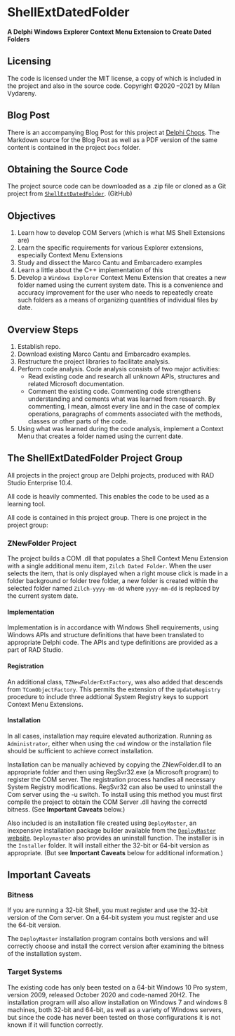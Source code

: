 # ShellExtDatedFolder
**A Delphi Windows Explorer Context Menu Extension to Create Dated Folders**

## Licensing

The code is licensed under the MIT license, a copy of which is included in the project and also in the source code. Copyright ©2020 –2021 by Milan Vydareny.

## Blog Post

There is an accompanying Blog Post for this project at [Delphi Chops](https://delphichops.blogspot.com/2021/01/a-delphi-windows-explorer-context-menu.html "Delphi Chops—ShellExtDatedFolder"). The Markdown source for the Blog Post as well as a PDF version of the same content is contained in the project `Docs` folder. 

## Obtaining the Source Code

The project source code can be downloaded as a .zip file or cloned as a Git project from [`ShellExtDatedFolder`](https://github.com/Pasquina/ShellExtDatedFolder.git "Project ShellExtDatedFolder"). (GitHub)


## Objectives
1. Learn how to develop COM Servers (which is what MS Shell Extensions are)
2. Learn the specific requirements for various Explorer extensions, especially Context Menu Extensions
3. Study and dissect the Marco Cantu and Embarcadero examples
4. Learn a little about the C++ implementation of this
5. Develop a `Windows Explorer` Context Menu Extension that creates a new folder named using the current system date. This is a convenience and accuracy improvement for the user who needs to repeatedly create such folders as a means of organizing quantities of individual files by date.

## Overview Steps
1. Establish repo.
2. Download existing Marco Cantu and Embarcadro examples.
3. Restructure the project libraries to facilitate analysis.
3. Perform code analysis. Code analysis consists of two major activities:
	- Read existing code and research all unknown APIs, structures and related Microsoft documentation.
	- Comment the existing code. Commenting code strengthens understanding and cements what was learned from research. By commenting, I mean, almost every line and in the case of complex operations, paragraphs of comments associated with the methods, classes or other parts of the code.
4.  Using what was learned during the code analysis, implement a Context Menu that creates a folder named using the current date.

## The ShellExtDatedFolder Project Group
All projects in the project group are Delphi projects, produced with RAD Studio Enterprise 10.4.

All code is heavily commented. This enables the code to be used as a learning tool.

All code is contained in this project group. There is one project in the project group:
### ZNewFolder Project

The project builds a COM .dll that populates a Shell Context Menu Extension with a single additional menu item, `Zilch Dated Folder`. When the user selects the item, that is only displayed when a right mouse click is made in a folder background or folder tree folder, a new folder is created within the selected folder named `Zilch-yyyy-mm-dd` where `yyyy-mm-dd` is replaced by the current system date.
#### Implementation
Implementation is in accordance with Windows Shell requirements, using Windows APIs and structure definitions that have been translated to appropriate Delphi code. The APIs and type definitions are provided as a part of RAD Studio.
#### Registration
An additional class, `TZNewFolderExtFactory`, was also added that descends from `TComObjectFactory`. This permits the extension of the `UpdateRegistry` procedure to include three addtional System Registry keys to support Context Menu Extensions.

#### Installation

In all cases, installation may require elevated authorization. Running as `Administrator`, either when using the `cmd` window or the installation file should be sufficient to achieve correct installation.

Installation can be manually achieved by copying the ZNewFolder.dll to an appropriate folder and then using RegSvr32.exe (a Microsoft program) to register the COM server. The registration process handles all necessary System Registry modifications. RegSvr32 can also be used to uninstall the Com server using the -u switch. To install using this method you must first compile the project to obtain the COM Server .dll having the correctd bitness. (See **Important Caveats** below.)

Also included is an installation file created using `DeployMaster`, an inexpensive installation package builder available from the [`DeployMaster` website](http://deploymaster.com "Deploymaster Website"). `Deploymaster` also provides an uninstall function. The installer is in the `Installer` folder. It will install either the 32-bit or 64-bit version as appropriate. (But see **Important Caveats** below for additional information.) 

## Important Caveats

### Bitness

If you are running a 32-bit Shell, you must register and use the 32-bit version of the Com server. On a 64-bit system you must register and use the 64-bit version.

The `DeployMaster` installation program contains both versions and will correctly choose and install the correct version after examining the bitness of the installation system.

### Target Systems

The existing code has only been tested on a 64-bit Windows 10 Pro system, version 2009, released October 2020 and code-named 20H2. The installation program will also allow installation on Windows 7 and windows 8 machines, both 32-bit and 64-bit, as well as a variety of Windows servers, but since the code has never been tested on those configurations it is not known if it will function correctly.


  